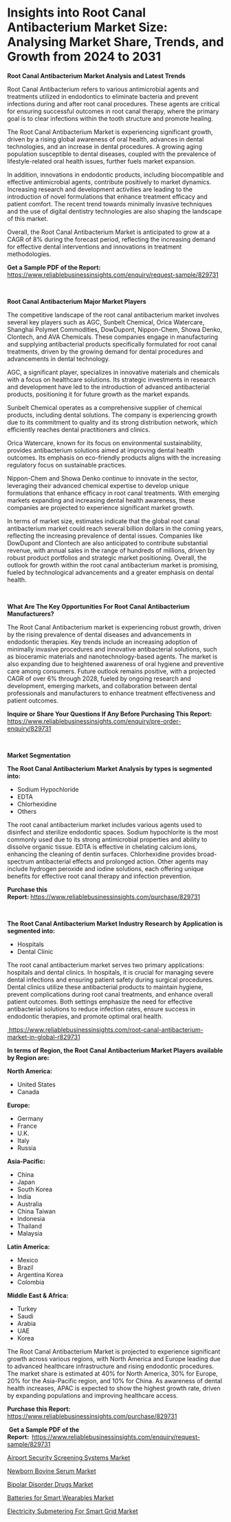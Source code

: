 <p><h1>Insights into Root Canal Antibacterium Market Size: Analysing Market Share, Trends, and Growth from 2024 to 2031</h1></p><p><strong>Root Canal Antibacterium Market Analysis and Latest Trends</strong></p>
<p><p>Root Canal Antibacterium refers to various antimicrobial agents and treatments utilized in endodontics to eliminate bacteria and prevent infections during and after root canal procedures. These agents are critical for ensuring successful outcomes in root canal therapy, where the primary goal is to clear infections within the tooth structure and promote healing.</p><p>The Root Canal Antibacterium Market is experiencing significant growth, driven by a rising global awareness of oral health, advances in dental technologies, and an increase in dental procedures. A growing aging population susceptible to dental diseases, coupled with the prevalence of lifestyle-related oral health issues, further fuels market expansion.</p><p>In addition, innovations in endodontic products, including biocompatible and effective antimicrobial agents, contribute positively to market dynamics. Increasing research and development activities are leading to the introduction of novel formulations that enhance treatment efficacy and patient comfort. The recent trend towards minimally invasive techniques and the use of digital dentistry technologies are also shaping the landscape of this market.</p><p>Overall, the Root Canal Antibacterium Market is anticipated to grow at a CAGR of 8% during the forecast period, reflecting the increasing demand for effective dental interventions and innovations in treatment methodologies.</p></p>
<p><strong>Get a Sample PDF of the Report:&nbsp;</strong> <a href="https://www.reliablebusinessinsights.com/enquiry/request-sample/829731?utm_campaign=60&utm_medium=2&utm_source=Github&utm_content=ia&utm_term=08102024&utm_id=root-canal-antibacterium">https://www.reliablebusinessinsights.com/enquiry/request-sample/829731</a></p>
<p>&nbsp;</p>
<p><strong>Root Canal Antibacterium Major Market Players</strong></p>
<p><p>The competitive landscape of the root canal antibacterium market involves several key players such as AGC, Sunbelt Chemical, Orica Watercare, Shanghai Polymet Commodities, DowDupont, Nippon-Chem, Showa Denko, Clontech, and AVA Chemicals. These companies engage in manufacturing and supplying antibacterial products specifically formulated for root canal treatments, driven by the growing demand for dental procedures and advancements in dental technology.</p><p>AGC, a significant player, specializes in innovative materials and chemicals with a focus on healthcare solutions. Its strategic investments in research and development have led to the introduction of advanced antibacterial products, positioning it for future growth as the market expands.</p><p>Sunbelt Chemical operates as a comprehensive supplier of chemical products, including dental solutions. The company is experiencing growth due to its commitment to quality and its strong distribution network, which efficiently reaches dental practitioners and clinics.</p><p>Orica Watercare, known for its focus on environmental sustainability, provides antibacterium solutions aimed at improving dental health outcomes. Its emphasis on eco-friendly products aligns with the increasing regulatory focus on sustainable practices.</p><p>Nippon-Chem and Showa Denko continue to innovate in the sector, leveraging their advanced chemical expertise to develop unique formulations that enhance efficacy in root canal treatments. With emerging markets expanding and increasing dental health awareness, these companies are projected to experience significant market growth.</p><p>In terms of market size, estimates indicate that the global root canal antibacterium market could reach several billion dollars in the coming years, reflecting the increasing prevalence of dental issues. Companies like DowDupont and Clontech are also anticipated to contribute substantial revenue, with annual sales in the range of hundreds of millions, driven by robust product portfolios and strategic market positioning. Overall, the outlook for growth within the root canal antibacterium market is promising, fueled by technological advancements and a greater emphasis on dental health.</p></p>
<p>&nbsp;</p>
<p><strong>What Are The Key Opportunities For Root Canal Antibacterium Manufacturers?</strong></p>
<p><p>The Root Canal Antibacterium market is experiencing robust growth, driven by the rising prevalence of dental diseases and advancements in endodontic therapies. Key trends include an increasing adoption of minimally invasive procedures and innovative antibacterial solutions, such as bioceramic materials and nanotechnology-based agents. The market is also expanding due to heightened awareness of oral hygiene and preventive care among consumers. Future outlook remains positive, with a projected CAGR of over 6% through 2028, fueled by ongoing research and development, emerging markets, and collaboration between dental professionals and manufacturers to enhance treatment effectiveness and patient outcomes.</p></p>
<p><strong>Inquire or Share Your Questions If Any Before Purchasing This Report:</strong> <a href="https://www.reliablebusinessinsights.com/enquiry/pre-order-enquiry/829731?utm_campaign=60&utm_medium=2&utm_source=Github&utm_content=ia&utm_term=08102024&utm_id=root-canal-antibacterium">https://www.reliablebusinessinsights.com/enquiry/pre-order-enquiry/829731</a></p>
<p>&nbsp;</p>
<p><strong>Market Segmentation</strong></p>
<p><strong>The Root Canal Antibacterium Market Analysis by types is segmented into:</strong></p>
<p><ul><li>Sodium Hypochloride</li><li>EDTA</li><li>Chlorhexidine</li><li>Others</li></ul></p>
<p><p>The root canal antibacterium market includes various agents used to disinfect and sterilize endodontic spaces. Sodium hypochlorite is the most commonly used due to its strong antimicrobial properties and ability to dissolve organic tissue. EDTA is effective in chelating calcium ions, enhancing the cleaning of dentin surfaces. Chlorhexidine provides broad-spectrum antibacterial effects and prolonged action. Other agents may include hydrogen peroxide and iodine solutions, each offering unique benefits for effective root canal therapy and infection prevention.</p></p>
<p><strong>Purchase this Report:&nbsp;</strong><a href="https://www.reliablebusinessinsights.com/purchase/829731?utm_campaign=60&utm_medium=2&utm_source=Github&utm_content=ia&utm_term=08102024&utm_id=root-canal-antibacterium">https://www.reliablebusinessinsights.com/purchase/829731</a></p>
<p>&nbsp;</p>
<p><strong>The Root Canal Antibacterium Market Industry Research by Application is segmented into:</strong></p>
<p><ul><li>Hospitals</li><li>Dental Clinic</li></ul></p>
<p><p>The root canal antibacterium market serves two primary applications: hospitals and dental clinics. In hospitals, it is crucial for managing severe dental infections and ensuring patient safety during surgical procedures. Dental clinics utilize these antibacterial products to maintain hygiene, prevent complications during root canal treatments, and enhance overall patient outcomes. Both settings emphasize the need for effective antibacterial solutions to reduce infection rates, ensure success in endodontic therapies, and promote optimal oral health.</p></p>
<p><a href="https://www.reliablebusinessinsights.com/root-canal-antibacterium-market-in-global-r829731?utm_campaign=60&utm_medium=2&utm_source=Github&utm_content=ia&utm_term=08102024&utm_id=root-canal-antibacterium">&nbsp;https://www.reliablebusinessinsights.com/root-canal-antibacterium-market-in-global-r829731</a></p>
<p><strong>In terms of Region, the Root Canal Antibacterium Market Players available by Region are:</strong></p>
<p>
    <p> <strong> North America: </strong>
        <ul>
            <li>United States</li>
            <li>Canada</li>
        </ul>
        </p> 
    <p> <strong> Europe: </strong>
        <ul>
            <li>Germany</li>
            <li>France</li>
            <li>U.K.</li>
            <li>Italy</li>
            <li>Russia</li>
        </ul>
        </p> 
    <p> <strong> Asia-Pacific: </strong>
        <ul>
            <li>China</li>
            <li>Japan</li>
            <li>South Korea</li>
            <li>India</li>
            <li>Australia</li>
            <li>China Taiwan</li>
            <li>Indonesia</li>
            <li>Thailand</li>
            <li>Malaysia</li>
        </ul>
        </p> 
    <p> <strong> Latin America: </strong>
        <ul>
            <li>Mexico</li>
            <li>Brazil</li>
            <li>Argentina Korea</li>
            <li>Colombia</li>
        </ul>
        </p> 
    <p> <strong> Middle East & Africa: </strong>
        <ul>
            <li>Turkey</li>
            <li>Saudi</li>
            <li>Arabia</li>
            <li>UAE</li>
            <li>Korea</li>
        </ul>
    </p>
    </p>
<p><p>The Root Canal Antibacterium Market is projected to experience significant growth across various regions, with North America and Europe leading due to advanced healthcare infrastructure and rising endodontic procedures. The market share is estimated at 40% for North America, 30% for Europe, 20% for the Asia-Pacific region, and 10% for China. As awareness of dental health increases, APAC is expected to show the highest growth rate, driven by expanding populations and improving healthcare access.</p></p>
<p><strong>Purchase this Report: </strong><a href="https://www.reliablebusinessinsights.com/purchase/829731?utm_campaign=60&utm_medium=2&utm_source=Github&utm_content=ia&utm_term=08102024&utm_id=root-canal-antibacterium">https://www.reliablebusinessinsights.com/purchase/829731</a></p>
<p>&nbsp;<strong>Get a Sample PDF of the Report:&nbsp;&nbsp;</strong><a href="https://www.reliablebusinessinsights.com/enquiry/request-sample/829731?utm_campaign=60&utm_medium=2&utm_source=Github&utm_content=ia&utm_term=08102024&utm_id=root-canal-antibacterium">https://www.reliablebusinessinsights.com/enquiry/request-sample/829731</a></p>
<p><strong></strong></p>
<p><p><a href="https://github.com/MarilynDouglas476/Market-Research-Report-List-1/blob/main/airport-security-screening-systems-market.md?utm_campaign=60&utm_medium=2&utm_source=Github&utm_content=ia&utm_term=08102024&utm_id=root-canal-antibacterium">Airport Security Screening Systems Market</a></p><p><a href="https://www.linkedin.com/pulse/newborn-bovine-serum-market-trends-detailed-study-its-segmentation-w0mnf?utm_campaign=60&utm_medium=2&utm_source=Github&utm_content=ia&utm_term=08102024&utm_id=root-canal-antibacterium">Newborn Bovine Serum Market</a></p><p><a href="https://www.linkedin.com/pulse/bipolar-disorder-drugs-market-overview-regional-outlook-competitive-1iuxf?utm_campaign=60&utm_medium=2&utm_source=Github&utm_content=ia&utm_term=08102024&utm_id=root-canal-antibacterium">Bipolar Disorder Drugs Market</a></p><p><a href="https://issuu.com/reportprime-2/docs/batteries-for-smart-wearables-marke_1caf2e462ce257?utm_campaign=60&utm_medium=2&utm_source=Github&utm_content=ia&utm_term=08102024&utm_id=root-canal-antibacterium">Batteries for Smart Wearables Market</a></p><p><a href="https://issuu.com/reportprime-2/docs/electricity-submetering-for-smart-g_df3dea05f682bc?utm_campaign=60&utm_medium=2&utm_source=Github&utm_content=ia&utm_term=08102024&utm_id=root-canal-antibacterium">Electricity Submetering For Smart Grid Market</a></p></p>
